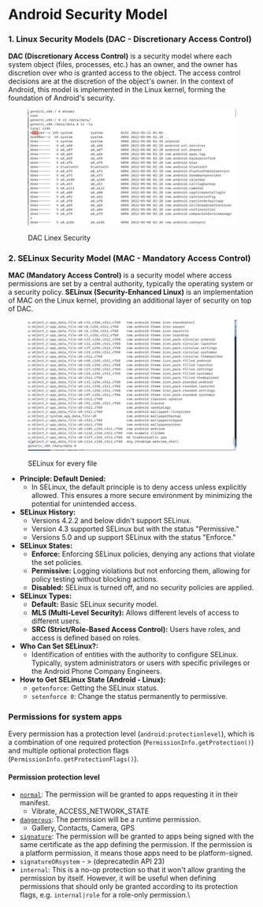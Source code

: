 # Android Security Model

### 1. Linux Security Models (DAC - Discretionary Access Control)

**DAC (Discretionary Access Control)** is a security model where each system object (files, processes, etc.) has an owner, and the owner has discretion over who is granted access to the object. The access control decisions are at the discretion of the object's owner. In the context of Android, this model is implemented in the Linux kernel, forming the foundation of Android's security.

<figure><img src="../../.gitbook/assets/image (2) (1) (1) (1).png" alt=""><figcaption><p>DAC Linex Security</p></figcaption></figure>

### 2. SELinux Security Model (MAC - Mandatory Access Control)

**MAC (Mandatory Access Control)** is a security model where access permissions are set by a central authority, typically the operating system or a security policy. **SELinux (Security-Enhanced Linux)** is an implementation of MAC on the Linux kernel, providing an additional layer of security on top of DAC.

<figure><img src="../../.gitbook/assets/image (3) (1) (1).png" alt=""><figcaption><p>SELinux for every file</p></figcaption></figure>

* **Principle: Default Denied:**
  * In SELinux, the default principle is to deny access unless explicitly allowed. This ensures a more secure environment by minimizing the potential for unintended access.
* **SELinux History:**
  * Versions 4.2.2 and below didn't support SELinux.
  * Version 4.3 supported SELinux but with the status "Permissive."
  * Versions 5.0 and up support SELinux with the status "Enforce."
* **SELinux States:**
  * **Enforce:** Enforcing SELinux policies, denying any actions that violate the set policies.
  * **Permissive:** Logging violations but not enforcing them, allowing for policy testing without blocking actions.
  * **Disabled:** SELinux is turned off, and no security policies are applied.
* **SELinux Types:**
  * **Default:** Basic SELinux security model.
  * **MLS (Multi-Level Security):** Allows different levels of access to different users.
  * **SRC (Strict/Role-Based Access Control):** Users have roles, and access is defined based on roles.
* **Who Can Set SELinux?:**
  * Identification of entities with the authority to configure SELinux. Typically, system administrators or users with specific privileges or the Android Phone Company Engineers.
* **How to Get SELinux State (Android - Linux):**
  * `getenforce`: Getting the SELinux status.
  * `setenforce 0`: Change the status permanently to permissive.

### Permissions for system apps

Every permission has a protection level (`android:protectionlevel`), which is a combination of one required protection (`PermissionInfo.getProtection()`) and multiple optional protection flags (`PermissionInfo.getProtectionFlags()`).

#### Permission protection level

* [`normal`](https://android.googlesource.com/platform/frameworks/base/+/master/core/java/android/permission/Permissions.md#requesting-a-permission): The permission will be granted to apps requesting it in their manifest.
  * Vibrate, ACCESS\_NETWORK\_STATE
* [`dangerous`](https://android.googlesource.com/platform/frameworks/base/+/master/core/java/android/permission/Permissions.md#runtime-permissions): The permission will be a runtime permission.
  * Gallery, Contacts, Camera, GPS
* [`signature`](https://android.googlesource.com/platform/frameworks/base/+/master/core/java/android/permission/Permissions.md#signature-permissions): The permission will be granted to apps being signed with the same certificate as the app defining the permission. If the permission is a platform permission, it means those apps need to be platform-signed.
* `signatureORsystem` - > (deprecatedin API 23)
* `internal`: This is a no-op protection so that it won't allow granting the permission by itself. However, it will be useful when defining permissions that should only be granted according to its protection flags, e.g. `internal|role` for a role-only permission.\
